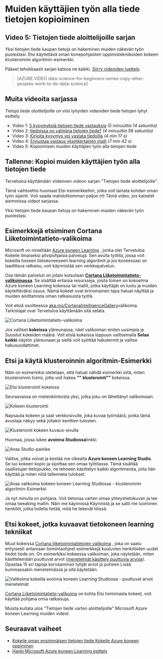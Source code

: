 <properties
   pageTitle="Kopioi muiden tietojen tiede työ - koneen learning Esimerkki | Microsoft Azure"
   description="Kaupan salaisuus, tietojen tiede: muiden kutsuminen työn puolestasi. Katso esimerkkejä Cortana Analytics-valikoiman, kuten klusteroinnin algoritmin esimerkki."
   keywords="tietoja tiede esimerkkejä koneen learning esimerkissä klusterointi algoritmin klusterointi algoritmin Esimerkki"
   services="machine-learning"
   documentationCenter="na"
   authors="cjgronlund"
   manager="jhubbard"
   editor="cjgronlund"/>

<tags
   ms.service="machine-learning"
   ms.devlang="na"
   ms.topic="article"
   ms.tgt_pltfrm="na"
   ms.workload="na"
   ms.date="10/20/2016"
   ms.author="cgronlun;garye"/>

# <a name="copy-other-peoples-work-to-do-data-science"></a>Muiden käyttäjien työn alla tiede tietojen kopioiminen

## <a name="video-5-data-science-for-beginners-series"></a>Video 5: Tietojen tiede aloittelijoille sarjan

Yksi tietojen tiede kaupan tietoja on hakeminen muiden näkevän työn puolestasi. Etsi käytettävä oman konepohjaisten oppimistekniikoiden kokeen klusteroinnin algoritmin-esimerkki.

Pääset tehokkaasti sarjan katsoa ne kaikki. [Siirry videoiden luettelo](#other-videos-in-this-series)

> [AZURE.VIDEO data-science-for-beginners-series-copy-other-peoples-work-to-do-data-science]

## <a name="other-videos-in-this-series"></a>Muita videoita sarjassa

*Tietoja tiede aloittelijoille* on viisi lyhyiden videoiden tiede tietojen lyhyt esittely.

  * Video 1: [5 kysymyksiä tietojen tiede vastauksia](machine-learning-data-science-for-beginners-the-5-questions-data-science-answers.md) *(5 minuuttia 14 sekuntia)*
  * Video 2: [tiedoissa on valmiina tietojen tiede?](machine-learning-data-science-for-beginners-is-your-data-ready-for-data-science.md) *(4 minuuttia 56 sekuntia)*
  * Video 3: [Kirjoita kysymys voi vastata tiedoilla](machine-learning-data-science-for-beginners-ask-a-question-you-can-answer-with-data.md) *(4 min 17 s)*
  * Video 4: [Ennustaa vastaus yksinkertainen malli](machine-learning-data-science-for-beginners-predict-an-answer-with-a-simple-model.md) *(7 min 42 s)*
  * Video 5: Kopioimisen muiden käyttäjien työn alla tietojen tiede

## <a name="transcript-copy-other-peoples-work-to-do-data-science"></a>Tallenne: Kopioi muiden käyttäjien työn alla tietojen tiede

Tervetuloa käyttämään viidennen videon sarjan "Tietojen tiede aloittelijoille".

Tämä vaihtoehto huomaat Etsi esimerkkeihin, jotka voit lainata kohdan oman työn sijainti. Voit saada mahdollisimman paljon irti Tämä video, jos katselet aiemmissa videot sarjassa.

Yksi tietojen tiede kaupan tietoja on hakeminen muiden näkevän työn puolestasi.

## <a name="find-examples-in-the-cortana-intelligence-gallery"></a>Esimerkkejä etsiminen Cortana Liiketoimintatieto-valikoima

Microsoft on nimeltään [Azure koneen Learning]( https://azure.microsoft.com/services/machine-learning/) , jonka olet Tervetuloa Kokeile ilmaiseksi pilvipohjaisia palveluja. Sen avulla työtila, jossa voit kokeilla toiseen tietokoneeseen learning algoritmit ja jos koneessasi on laadittava ratkaisu, voit käynnistää sen verkkopalvelun.

Osa tämän palvelun on jotain kutsutaan **[Cortana Liiketoimintatieto-valikoimassa](http://aka.ms/CortanaIntelligenceGallery)**. Se sisältää erilaisia resursseja, joista toinen on kokoelma Azure koneen Learning kokeissa tai mallit, jotka käyttäjät on luotu ja muiden käytettäväksi osuus. Nämä kokeet ovat erinomainen tapa haluat näyttää ja muiden aloittamista oman ratkaisuista työtä.

Voit etsiä osoitteessa [aka.ms/CortanaIntelligenceGallery]( http://aka.ms/CortanaIntelligenceGallery)valikoima. Tarkistajat ovat Tervetuloa käyttämään sitä selata.

![Cortana Liiketoimintatieto-valikoima](./media/machine-learning-data-science-for-beginners-copy-other-peoples-work-to-do-data-science/cortana-intelligence-gallery.png)

Jos valitset **kokeissa** yläreunassa, näet valikoiman eniten uusimpia ja Suositut kokeiden määrä. Voit etsiä kokeissa loppuun valitsemalla **Selaa kaikki** näytön yläreunaan ja siellä voit syöttää hakutermit ja valitse hakusuodattimet.

## <a name="find-and-use-a-clustering-algorithm-example"></a>Etsi ja käytä klusteroinnin algoritmin-Esimerkki

Näin on esimerkiksi oletetaan, että haluat nähdä esimerkki siitä, miten klusteroinnin toimii, jotta voit hakea **"" klusterointi""** kokeissa.

![Etsi klusterointi kokeissa](./media/machine-learning-data-science-for-beginners-copy-other-peoples-work-to-do-data-science/search-for-clustering-experiments.png)

Seuraavassa on mielenkiintoista yksi, jotka joku on lähettänyt valikoimaan.

![Kokeen klusterointi](./media/machine-learning-data-science-for-beginners-copy-other-peoples-work-to-do-data-science/clustering-experiment.png)

Napsauta kokeen ja saat verkkosivulle, joka kuvaa työmäärä, jonka tämä avustaja näkyy sekä joitakin kenttien tulosten.

![Klusterointi kokeen kuvaus-sivulla](./media/machine-learning-data-science-for-beginners-copy-other-peoples-work-to-do-data-science/clustering-experiment-description-page.png)

Huomaa, jossa lukee **avoinna Studiossa**linkki.

![Avaa Studio-painike](./media/machine-learning-data-science-for-beginners-copy-other-peoples-work-to-do-data-science/open-in-studio.png)

Valitse, jotka voivat ja kestää me oikealta **Azure koneen Learning Studio**. Se luo kokeen kopio ja sijoittaa sen omaa työtilassa. Tämä sisältää osallistujan tietojoukko, ne tehneen käsittelyn kaikki algoritmeista, joita hän käyttää ja miten niitä tallenneta tulokset.

![Avaa valikoima kokeen koneen Learning Studiossa - klusteroinnin algoritmin-Esimerkki](./media/machine-learning-data-science-for-beginners-copy-other-peoples-work-to-do-data-science/cluster-experiment-open-in-studio.png)

Ja nyt minulla on pohjana. Voit tietonsa varten omaa yhteystietokuvan ja tee omaa tweaking mallin. Näin me käynnissä Käynnistä ja se sallii me luominen henkilöt, jotka todella tietää, mitä he tekevät töissä.

## <a name="find-experiments-that-demonstrate-machine-learning-techniques"></a>Etsi kokeet, jotka kuvaavat tietokoneen learning tekniikat

Muut kokeissa [Cortana liiketoimintatietojen valikoima](http://aka.ms/CortanaIntelligenceGallery) , joka on saatu erityisesti antamaan toimintaohjeet esimerkkejä kuuluvien henkilöiden uudet tiedot tiede on. On esimerkiksi kokeessa valikoiman, joka näytetään, miten käsittelemään puuttuvat arvot ([menetelmät käsittely puuttuvia arvoja](https://gallery.cortanaintelligence.com/Experiment/Methods-for-handling-missing-values-1)). Opastaa 15 eri tapoja korvaaminen tyhjät arvot ja puheen Lisää kummassakin menetelmässä ja sitä käytetään.

![Valikoima kokeilla avoinna koneen Learning Studiossa - puuttuvat arvot menetelmät](./media/machine-learning-data-science-for-beginners-copy-other-peoples-work-to-do-data-science/experiment-methods-for-handling-missing-values.png)

[Cortana Liiketoimintatieto-valikoima](http://aka.ms/CortanaIntelligenceGallery) on kohta Etsi toimimasta kokeet, voit käyttää pohjana omia ratkaisuja.

Muista kuitata ulos "Tietojen tiede varten aloittelijoille" Microsoft Azure koneen Learning muiden videot.


## <a name="next-steps"></a>Seuraavat vaiheet

  * [Kokeile oman ensimmäisen tietojen tiede Kokeile Azure koneen oppiminen](machine-learning-create-experiment.md)
  * [Hanki Microsoft Azure koneen Learning esittely](machine-learning-what-is-machine-learning.md)
